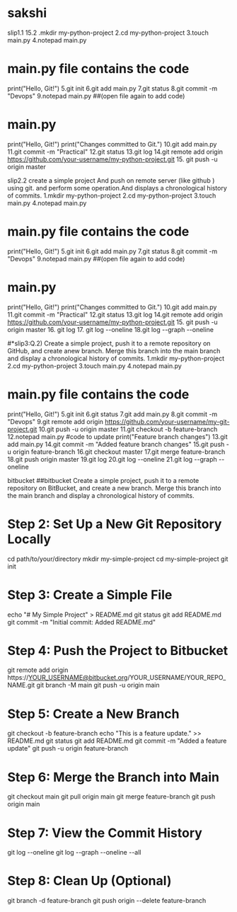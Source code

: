 # sakshi
slip1.1 15.2
.mkdir my-python-project
2.cd my-python-project
3.touch main.py
4.notepad main.py
# main.py file contains the code
print("Hello, Git!")
5.git init
6.git add main.py
7.git status
8.git commit -m "Devops"
9.notepad main.py
##(open file again to add code)
# main.py
print("Hello, Git!")
print("Changes committed to Git.")
10.git add main.py
11.git commit -m "Practical"
12.git status
13.git log
14.git remote add origin https://github.com/your-username/my-python-project.git
15. git push -u origin master


slip2.2 create a simple project And push on remote server (like github ) using git. and perform some operation.And displays a chronological history of commits.
1.mkdir my-python-project
2.cd my-python-project
3.touch main.py
4.notepad main.py
# main.py file contains the code
print("Hello, Git!")
5.git init
6.git add main.py
7.git status
8.git commit -m "Devops"
9.notepad main.py
##(open file again to add code)
# main.py
print("Hello, Git!")
print("Changes committed to Git.")
10.git add main.py
11.git commit -m "Practical"
12.git status
13.git log
14.git remote add origin https://github.com/your-username/my-python-project.git
15. git push -u origin master
16. git log
17. git log --oneline
18.git log --graph --oneline


#*slip3:Q.2) Create a simple project, push it to a remote repository on GitHub, and create anew branch. Merge this branch into the main branch and display a chronological history of commits. 
1.mkdir my-python-project
2.cd my-python-project
3.touch main.py
4.notepad main.py
# main.py file contains the code
print("Hello, Git!")
5.git init
6.git status
7.git add main.py
8.git commit -m "Devops"
9.git remote add origin https://github.com/your-username/my-git-project.git
10.git push -u origin master
11.git checkout -b feature-branch
12.notepad main.py
#code to update
print("Feature branch changes")
13.git add main.py
14.git commit -m "Added feature branch changes"
15.git push -u origin feature-branch
16.git checkout master
17.git merge feature-branch
18.git push origin master
19.git log
20.git log --oneline
21.git log --graph --oneline

bitbucket
##bitbucket Create a simple project, push it to a remote repository on BitBucket, and create a
new branch. Merge this branch into the main branch and display a chronological
history of commits.
# Step 2: Set Up a New Git Repository Locally
cd path/to/your/directory
mkdir my-simple-project
cd my-simple-project
git init

# Step 3: Create a Simple File
echo "# My Simple Project" > README.md
git status
git add README.md
git commit -m "Initial commit: Added README.md"

# Step 4: Push the Project to Bitbucket
git remote add origin https://YOUR_USERNAME@bitbucket.org/YOUR_USERNAME/YOUR_REPO_NAME.git
git branch -M main
git push -u origin main

# Step 5: Create a New Branch
git checkout -b feature-branch
echo "This is a feature update." >> README.md
git status
git add README.md
git commit -m "Added a feature update"
git push -u origin feature-branch

# Step 6: Merge the Branch into Main
git checkout main
git pull origin main
git merge feature-branch
git push origin main

# Step 7: View the Commit History
git log --oneline
git log --graph --oneline --all

# Step 8: Clean Up (Optional)
git branch -d feature-branch
git push origin --delete feature-branch
